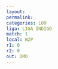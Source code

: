 ```yaml
---
layout: 
permalink: 
categories: LO9
liga: LIGA INDIGO
match: 1
local: WZP
r1: 0
r2: 0
out: DMD
---
```


